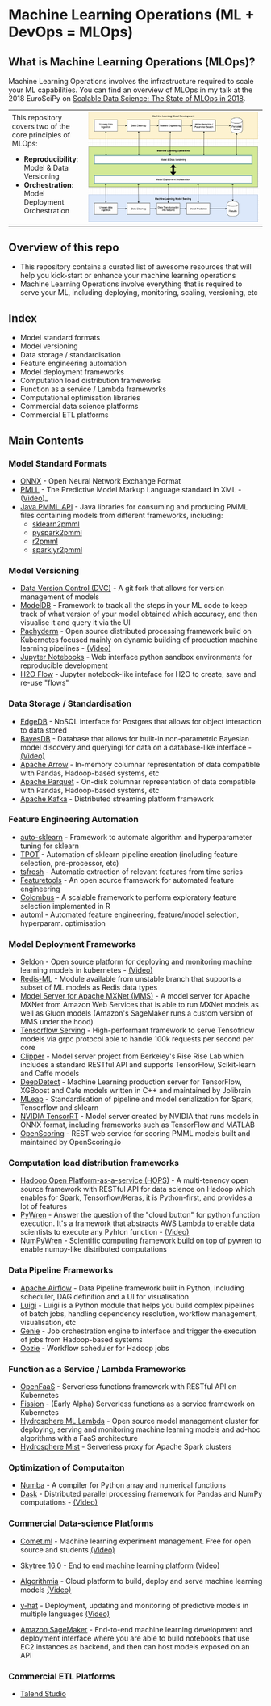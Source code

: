 # Machine Learning Operations (ML + DevOps = MLOps)

## What is Machine Learning Operations (MLOps)?

Machine Learning Operations involves the infrastructure required to scale your ML capabilities. You can find an overview of MLOps in my talk at the 2018 EuroSciPy on [Scalable Data Science: The State of MLOps in 2018](https://axsauze.github.io/scalable-data-science/#/).

<table>
  <tr>
    <td width="30%">
        This repository covers two of the core principles of MLOps:
        <br>
        <ul>
            <li><b>Reproducibility</b>: Model & Data Versioning</li>
            <li><b>Orchestration</b>: Model Deployment Orchestration</li>
        </ul>    
    </td>
    <td width="70%">
        <img src="images/mlops1.png">
    </td>
  </tr>
</table>

## Overview of this repo

* This repository contains a curated list of awesome resources that will help you kick-start or enhance your machine learning operations
* Machine Learning Operations involve everything that is required to serve your ML, including deploying, monitoring, scaling, versioning, etc

## Index

* Model standard formats
* Model versioning
* Data storage / standardisation
* Feature engineering automation
* Model deployment frameworks
* Computation load distribution frameworks
* Function as a service / Lambda frameworks
* Computational optimisation libraries
* Commercial data science platforms
* Commercial ETL platforms


## Main Contents

### Model Standard Formats
* [ONNX](https://github.com/onnx/onnx) - Open Neural Network Exchange Format
* [PMLL](http://dmg.org/pmml/v4-3/GeneralStructure.html) - The Predictive Model Markup Language standard in XML - ([Video](https://www.youtube.com/watch?v=_5pZm2PZ8Q8))_
* [Java PMML API](https://github.com/jpmml) - Java libraries for consuming and producing PMML files containing models from different frameworks, including:
    * [sklearn2pmml](https://github.com/jpmml/jpmml-sklearn)
    * [pyspark2pmml](https://github.com/jpmml/pyspark2pmml)
    * [r2pmml](https://github.com/jpmml/r2pmml)
    * [sparklyr2pmml](https://github.com/jpmml/sparklyr2pmml)

### Model Versioning
* [Data Version Control (DVC)](https://dvc.org/) - A git fork that allows for version management of models
* [ModelDB](https://mitdbg.github.io/modeldb/) - Framework to track all the steps in your ML code to keep track of what version of your model obtained which accuracy, and then visualise it and query it via the UI
* [Pachyderm](https://github.com/pachyderm/pachyderm) - Open source distributed processing framework build on Kubernetes focused mainly on dynamic building of production machine learning pipelines - [(Video)](https://www.youtube.com/watch?v=LamKVhe2RSM&t=1167s)
* [Jupyter Notebooks](http://jupyter.org/) - Web interface python sandbox environments for reproducible development
* [H2O Flow](https://www.h2o.ai/download/) - Jupyter notebook-like inteface for H2O to create, save and re-use "flows"


### Data Storage / Standardisation
* [EdgeDB](https://edgedb.com/) - NoSQL interface for Postgres that allows for object interaction to data stored
* [BayesDB](http://probcomp.csail.mit.edu/bayesdb/) - Database that allows for built-in non-parametric Bayesian model discovery and queryingi for data on a database-like interface - [(Video)](https://www.youtube.com/watch?v=2ws84s6iD1o)
* [Apache Arrow](https://arrow.apache.org/) - In-memory columnar representation of data compatible with Pandas, Hadoop-based systems, etc
* [Apache Parquet](https://parquet.apache.org/) - On-disk columnar representation of data compatible with Pandas, Hadoop-based systems, etc
* [Apache Kafka](https://kafka.apache.org/) - Distributed streaming platform framework

### Feature Engineering Automation
* [auto-sklearn](https://automl.github.io/auto-sklearn/stable/) - Framework to automate algorithm and hyperparameter tuning for sklearn
* [TPOT](https://epistasislab.github.io/tpot/) - Automation of sklearn pipeline creation (including feature selection, pre-processor, etc)
* [tsfresh](https://github.com/blue-yonder/tsfresh) - Automatic extraction of relevant features from time series
* [Featuretools](https://www.featuretools.com/) - An open source framework for automated feature engineering
* [Colombus](http://i.stanford.edu/hazy/victor/columbus/) - A scalable framework to perform exploratory feature selection implemented in R
* [automl](https://github.com/ClimbsRocks/automl) - Automated feature engineering, feature/model selection, hyperparam. optimisation


### Model Deployment Frameworks
* [Seldon](https://github.com/SeldonIO/seldon-core) - Open source platform for deploying and monitoring machine learning models in kubernetes - [(Video)](https://www.youtube.com/watch?v=pDlapGtecbY)
* [Redis-ML](https://github.com/RedisLabsModules/redis-ml) - Module available from unstable branch that supports a subset of ML models as Redis data types
* [Model Server for Apache MXNet (MMS)](https://github.com/awslabs/mxnet-model-server) - A model server for Apache MXNet from Amazon Web Services that is able to run MXNet models as well as Gluon models (Amazon's SageMaker runs a custom version of MMS under the hood)
* [Tensorflow Serving](https://www.tensorflow.org/serving/) - High-performant framework to serve Tensofrlow models via grpc protocol able to handle 100k requests per second per core
* [Clipper](http://clipper.ai/) - Model server project from Berkeley's Rise Rise Lab which includes a standard RESTful API and supports TensorFlow, Scikit-learn and Caffe models
* [DeepDetect](https://github.com/beniz/deepdetect) - Machine Learning production server for TensorFlow, XGBoost and Cafe models written in C++ and maintained by Jolibrain
* [MLeap](https://github.com/combust/mleap) - Standardisation of pipeline and model serialization for Spark, Tensorflow and sklearn
* [NVIDIA TensorRT](https://docs.nvidia.com/deeplearning/sdk/tensorrt-developer-guide/index.html) - Model server created by NVIDIA that runs models in ONNX format, including frameworks such as TensorFlow and MATLAB
* [OpenScoring](https://github.com/openscoring/openscoring) - REST web service for scoring PMML models built and maintained by OpenScoring.io

### Computation load distribution frameworks
* [Hadoop Open Platform-as-a-service (HOPS)](https://www.hops.io/) - A multi-tenency open source framework with RESTful API for data science on Hadoop which enables for Spark, Tensorflow/Keras, it is Python-first, and provides a lot of features
* [PyWren](http://pywren.io) - Answer the question of the "cloud button" for python function execution. It's a framework that abstracts AWS Lambda to enable data scientists to execute any Pyhton function - [(Video)](https://www.youtube.com/watch?v=OskQytBBdJU)
* [NumPyWren](https://github.com/Vaishaal/numpywren) - Scientific computing framework build on top of pywren to enable numpy-like distributed computations

### Data Pipeline Frameworks
* [Apache Airflow](https://airflow.apache.org/) - Data Pipeline framework built in Python, including scheduler, DAG definition and a UI for visualisation
* [Luigi](https://github.com/spotify/luigi) - Luigi is a Python module that helps you build complex pipelines of batch jobs, handling dependency resolution, workflow management, visualisation, etc
* [Genie](https://github.com/Netflix/genie) - Job orchestration engine to interface and trigger the execution of jobs from Hadoop-based systems
* [Oozie](http://oozie.apache.org/) - Workflow scheduler for Hadoop jobs

### Function as a Service / Lambda Frameworks
* [OpenFaaS](https://github.com/openfaas/faas) - Serverless functions framework with RESTful API on Kubernetes
* [Fission](https://github.com/fission/fission) - (Early Alpha) Serverless functions as a service framework on Kubernetes
* [Hydrosphere ML Lambda](https://github.com/Hydrospheredata/hydro-serving) - Open source model management cluster for deploying, serving and monitoring machine learning models and ad-hoc algorithms with a FaaS architecture
* [Hydrosphere Mist](https://github.com/Hydrospheredata/mist) - Serverless proxy for Apache Spark clusters

### Optimization of Computaiton
* [Numba](https://github.com/numba/numba) - A compiler for Python array and numerical functions
* [Dask](http://dask.pydata.org/en/latest/) - Distributed parallel processing framework for Pandas and NumPy computations - [(Video)](https://www.youtube.com/watch?v=RA_2qdipVng)

### Commercial Data-science Platforms
* [Comet.ml](http://comet.ml) - Machine learning experiment management. Free for open source and students [(Video)](https://www.youtube.com/watch?v=xaybRkapeNE)

* [Skytree 16.0](http://skytree.net) - End to end machine learning platform [(Video)](https://www.youtube.com/watch?v=XuCwpnU-F1k)
* [Algorithmia](https://algorithmia.com/) - Cloud platform to build, deploy and serve machine learning models [(Video)](https://www.youtube.com/watch?v=qcsrPY0koyY)
* [y-hat](https://www.yhat.com/) - Deployment, updating and monitoring of predictive models in multiple languages [(Video)](https://www.youtube.com/watch?v=YiEjaWwzS_w)
* [Amazon SageMaker](https://aws.amazon.com/sagemaker/) - End-to-end machine learning development and deployment interface where you are able to build notebooks that use EC2 instances as backend, and then can host models exposed on an API

### Commercial ETL Platforms
* [Talend Studio](https://www.talend.com/)


